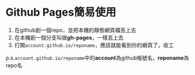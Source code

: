 # Github Pages簡易使用

1. 在github創一個repo，並把本機的靜態網頁檔丟上去
2. 在本機創一個分支叫做**gh-pages**，一樣丟上去
3. 打開`account.github.io/reponame`，應該就能看到你的網頁了，收工

p.s.`account.github.io/reponame`中的**account**為github帳號名，**reponame**為repo名
